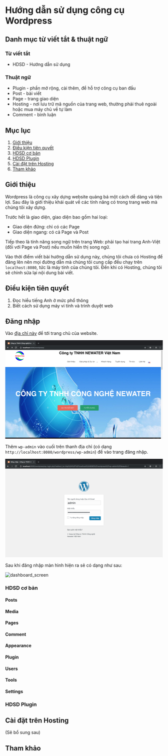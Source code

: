 # Hướng dẫn sử dụng công cụ Wordpress

## Danh mục từ viết tắt & thuật ngữ
### Từ viết tắt
* HDSD - Hướng dẫn sử dụng

### Thuật ngữ
* Plugin - phần mở rộng, cài thêm, để hỗ trợ công cụ ban đầu
* Post - bài viết
* Page - trang giao diện
* Hosting - nơi lưu trữ mã nguồn của trang web, thường phải thuê ngoài hoặc mua máy chủ về tự làm
* Comment - bình luận


## Mục lục
1. [Giới thiệu](#Giới-thiệu)
2. [Điều kiện tiên quyết](#Điều-kiện-tiên-quyết)
3. [HDSD cơ bản](#HDSD-cơ-bản)
4. [HDSD Plugin](#HDSD-Plugin)
5. [Cài đặt trên Hosting](#Cài-đặt-trên-Hosting)
6. [Tham khảo](#Tham-khảo)

## Giới thiệu
Wordpress là công cụ xây dựng website quảng bá một cách dễ dàng và tiện lợi. Sau đây là giới thiệu khái quát về các tính năng có trong trang web mà chúng tôi xây dựng.

Trước hết là giao diện, giao diện bao gồm hai loại:
* Giao diện đứng: chỉ có các Page
* Giao diện ngang: có cả Page và Post

Tiếp theo là tính năng song ngữ trên trang Web: phải tạo hai trang Anh-Việt (đối với Page và Post) nếu muốn hiển thị song ngữ.

Vào thời điểm viết bài hướng dẫn sử dụng này, chúng tôi chưa có Hosting để đăng lên nên mọi đường dẫn mà chúng tôi cung cấp đều chạy trên `localhost:8080`, tức là máy tính của chúng tôi. Đến khi có Hosting, chúng tôi sẽ chỉnh sửa lại nội dung bài viết.

## Điều kiện tiên quyết
1. Đọc hiểu tiếng Anh ở mức phổ thông
2. Biết cách sử dụng máy vi tính và trình duyệt web

## Đăng nhập
Vào [địa chỉ này](http://localhost:8080/wordpress/) để tới trang chủ của website.

![home_screen](https://github.com/PurpleLover/hdsdWp/blob/master/images/login/home_screen.png)

Thêm `wp-admin` vào cuối trên thanh địa chỉ (có dạng `http://localhost:8080/wordpress/wp-admin`) để vào trang đăng nhập.

![login_screen](https://github.com/PurpleLover/hdsdWp/blob/master/images/login/login_screen.png)

Sau khi đăng nhập màn hình hiện ra sẽ có dạng như sau:

![dashboard_screen](https://github.com/PurpleLover/hdsdWp/blob/master/images/login/dashboard_screen.png)

### HDSD cơ bản
#### Posts


#### Media
#### Pages
#### Comment
#### Appearance
#### Plugin
#### Users
#### Tools
#### Settings

### HDSD Plugin

## Cài đặt trên Hosting
(Sẽ bổ sung sau)

## Tham khảo